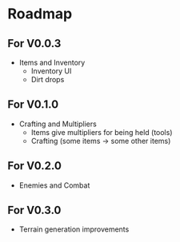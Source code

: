 # Roadmap

## For V0.0.3
- Items and Inventory
    - Inventory UI
    - Dirt drops

## For V0.1.0
- Crafting and Multipliers
    - Items give multipliers for being held (tools)
    - Crafting (some items -> some other items)

## For V0.2.0
- Enemies and Combat

## For V0.3.0
- Terrain generation improvements